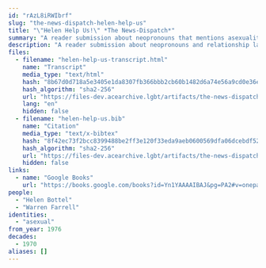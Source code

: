 ```yaml
---
id: "rAzL8iRWIbrf"
slug: "the-news-dispatch-helen-help-us"
title: "\"Helen Help Us!\" *The News-Dispatch*"
summary: "A reader submission about neopronouns that mentions asexuality by name"
description: "A reader submission about neopronouns and relationship labels that mentions asexuality by name"
files:
  - filename: "helen-help-us-transcript.html"
    name: "Transcript"
    media_type: "text/html"
    hash: "8b67d0d718a5e3405e1da8307fb366bbb2cb60b1482d6a74e56a9cd0e36e4b72"
    hash_algorithm: "sha2-256"
    url: "https://files-dev.acearchive.lgbt/artifacts/the-news-dispatch-helen-help-us/helen-help-us-transcript.html"
    lang: "en"
    hidden: false
  - filename: "helen-help-us.bib"
    name: "Citation"
    media_type: "text/x-bibtex"
    hash: "8f42ec73f2bcc8399488be2ff3e120f33eda9aeb0600569dfa06dcebdf52ce8d"
    hash_algorithm: "sha2-256"
    url: "https://files-dev.acearchive.lgbt/artifacts/the-news-dispatch-helen-help-us/helen-help-us.bib"
    hidden: false
links:
  - name: "Google Books"
    url: "https://books.google.com/books?id=Yn1YAAAAIBAJ&pg=PA2#v=onepage&q&f=false"
people:
  - "Helen Bottel"
  - "Warren Farrell"
identities:
  - "asexual"
from_year: 1976
decades:
  - 1970
aliases: []
---
```

